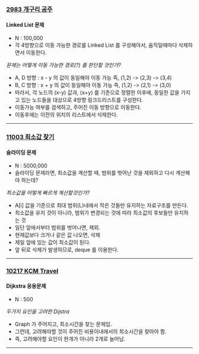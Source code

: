 ### [2983 개구리 공주](https://www.acmicpc.net/problem/2983)

####  Linked List 문제
- N : 100,000
- 각 4방향으로 이동 가능한 경로를 Linked List 를 구성해야서, 움직일때마다 삭제하면서 이동한다.

*문제는 어떻게 이동 가능한 경로(?) 를 판단할 것인가?*
- A, D 방향 : x - y 의 값이 동일해야 이동 가능 즉, (1,2) -> (2,3) -> (3,4)
- B, C 방향 : x + y 의 값이 동일해야 이동 가능 즉, (1,2) -> (2,1) -> (3,0)
- 따라서, 각 노드의 (x-y) 값과, (x+y) 를 기준으로 정렬한 이후에, 
  동일한 값을 가지고 있는 노드들을 대상으로 4방향 링크드리스트를 구성한다.
- 이동가능 여부를 검색하고, 주어진 이동 방향으로 이동한다.
- 이동후에는 이전의 위치의 리스트에서 삭제한다.
---

### [11003 최소값 찾기](https://www.acmicpc.net/problem/11003)

####  슬라이딩 문제
- N : 5000,000
- 슬라이딩 문제라면, 최소값을 계산할 때, 범위를 벗어난 것을 제외하고 다시 계산해야 하는데?

*최소값을 어떻게 빠르게 계산할것인가?*
- A[i] 값을 기준으로 최대 범위(L)내에서 작은 것들만 유지하는 자료구조를 만든다.
- 최소값을 유지 것이 아니라, 범위가 변경되는 것에 따라 최소값의 후보들만 유지하는 것
- 일단 앞에서부터 범위를 벗어나면, 제외.
- 현재값보다 크거나 같은 값 나오면, 삭제
- 제일 앞에 있는 값이 최소값이 된다.
- 앞 뒤로 삭제가 발생하므로, deque 를 이용한다.
---

### [10217 KCM Travel](https://www.acmicpc.net/problem/10217)

#### Dijkstra 응용문제
- N : 500

*두가지 요인을 고려한 Dijstra*
- Graph 가 주어지고, 최소시간을 찾는 문제임.
- 그런데, 고려해야할 것이 주어진 비용이내에서의 최소시간을 찾아야 함.
- 즉, 고려해야할 요인이 한개가 아니라 2개로 늘어남.
---

